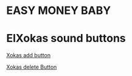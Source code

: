 # EASY MONEY BABY

# ElXokas sound buttons

[Xokas add button](https://github.com/davvnovvo/Agenda/blob/master/app/src/main/res/raw/dios.mp3)

[Xokas delete Button](https://github.com/davvnovvo/Agenda/blob/master/app/src/main/res/raw/callate.mp3)

